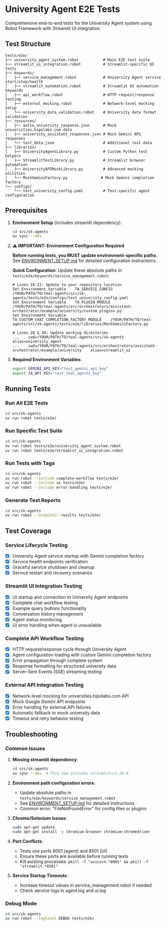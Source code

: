 # University Agent E2E Tests

Comprehensive end-to-end tests for the University Agent system using Robot Framework with Streamlit UI integration.

## Test Structure

```
tests/e2e/
├── university_agent_system.robot           # Main E2E test suite
├── streamlit_ui_integration.robot          # Streamlit-specific UI tests
├── keywords/
│   ├── service_management.robot            # University Agent service start/stop/health
│   ├── streamlit_automation.robot          # Streamlit UI automation keywords
│   ├── api_workflow.robot                  # HTTP request/response testing
│   ├── external_mocking.robot              # Network-level mocking setup
│   └── university_data_validation.robot    # University data format validation
├── resources/
│   ├── aalto_university_response.json      # Mock universities.hipolabs.com data
│   ├── university_assistant_responses.json # Mock Gemini API responses
│   └── test_data.json                      # Additional test data
├── libraries/
│   ├── UniversityAgentLibrary.py           # Custom Python test helpers
│   ├── StreamlitTestLibrary.py             # Streamlit browser automation
│   ├── UniversityAPIMockLibrary.py         # Advanced mocking utilities
│   └── MockGeminiFactory.py               # Mock Gemini completion factory
└── configs/
    └── test_university_config.yaml         # Test-specific agent configuration
```

## Prerequisites

1. **Environment Setup** (includes streamlit dependency):
   ```bash
   cd src/sk-agents
   uv sync --dev
   ```

2. **⚠️ IMPORTANT: Environment Configuration Required**
   
   **Before running tests, you MUST update environment-specific paths.** See [ENVIRONMENT_SETUP.md](ENVIRONMENT_SETUP.md) for detailed configuration instructions.
   
   **Quick Configuration**: Update these absolute paths in `tests/e2e/keywords/service_management.robot`:
   ```robot
   # Lines 16-21: Update to your repository location
   Set Environment Variable    TA_SERVICE_CONFIG                           /YOUR/PATH/TO/teal-agents/src/sk-agents/tests/e2e/configs/test_university_config.yaml
   Set Environment Variable    TA_PLUGIN_MODULE                            /YOUR/PATH/TO/teal-agents/src/orchestrators/assistant-orchestrator/example/university/custom_plugins.py
   Set Environment Variable    TA_CUSTOM_CHAT_COMPLETION_FACTORY_MODULE    /YOUR/PATH/TO/teal-agents/src/sk-agents/tests/e2e/libraries/MockGeminiFactory.py
   
   # Lines 28 & 38: Update working directories
   ...    cwd=/YOUR/PATH/TO/teal-agents/src/sk-agents    alias=university_agent
   ...    cwd=/YOUR/PATH/TO/teal-agents/src/orchestrators/assistant-orchestrator/example/university    alias=streamlit_ui
   ```

3. **Required Environment Variables**:
   ```bash
   export GEMINI_API_KEY="test_gemini_api_key"
   export TA_API_KEY="test_teal_agents_key"
   ```

## Running Tests

### Run All E2E Tests
```bash
cd src/sk-agents
uv run robot tests/e2e/
```

### Run Specific Test Suite
```bash
cd src/sk-agents
uv run robot tests/e2e/university_agent_system.robot
uv run robot tests/e2e/streamlit_ui_integration.robot
```

### Run Tests with Tags
```bash
cd src/sk-agents
uv run robot --include complete-workflow tests/e2e/
uv run robot --include ui tests/e2e/
uv run robot --include error-handling tests/e2e/
```

### Generate Test Reports
```bash
cd src/sk-agents
uv run robot --outputdir results tests/e2e/
```

## Test Coverage

### Service Lifecycle Testing
- [x] University Agent service startup with Gemini completion factory
- [x] Service health endpoints verification
- [x] Graceful service shutdown and cleanup
- [x] Service restart and recovery scenarios

### Streamlit UI Integration Testing
- [x] UI startup and connection to University Agent endpoints
- [x] Complete chat workflow testing
- [x] Example query buttons functionality
- [x] Conversation history management
- [x] Agent status monitoring
- [x] UI error handling when agent is unavailable

### Complete API Workflow Testing
- [x] HTTP request/response cycle through University Agent
- [x] Agent configuration loading with custom Gemini completion factory
- [x] Error propagation through complete system
- [x] Response formatting for structured university data
- [x] Server-Sent Events (SSE) streaming testing

### External API Integration Testing
- [x] Network-level mocking for universities.hipolabs.com API
- [x] Mock Google Gemini API endpoints
- [x] Error handling for external API failures
- [x] Automatic fallback to mock university data
- [x] Timeout and retry behavior testing

## Troubleshooting

### Common Issues

1. **Missing streamlit dependency**:
   ```bash
   cd src/sk-agents
   uv sync --dev  # This now includes streamlit>=1.28.0
   ```

2. **Environment path configuration errors**:
   - Update absolute paths in `tests/e2e/keywords/service_management.robot`
   - See [ENVIRONMENT_SETUP.md](ENVIRONMENT_SETUP.md) for detailed instructions
   - Common error: "FileNotFoundError" for config files or plugins

3. **Chrome/Selenium Issues**:
   ```bash
   sudo apt-get update
   sudo apt-get install -y chromium-browser chromium-chromedriver
   ```

4. **Port Conflicts**:
   - Tests use ports 8001 (agent) and 8501 (UI)
   - Ensure these ports are available before running tests
   - Kill existing processes: `pkill -f "uvicorn.*8001" && pkill -f "streamlit.*8501"`

5. **Service Startup Timeouts**:
   - Increase timeout values in service_management.robot if needed
   - Check service logs in agent.log and ui.log

### Debug Mode
```bash
cd src/sk-agents
uv run robot --loglevel DEBUG tests/e2e/
```
